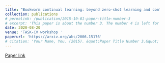 ```yaml
---
title: "Bookworm continual learning: beyond zero-shot learning and continual learning"
collection: publications
# permalink: /publication/2015-10-01-paper-title-number-3
# excerpt: 'This paper is about the number 3. The number 4 is left for future work.'
date: 2020-08-20
venue: 'TASK-CV workshop '
paperurl: 'https://arxiv.org/abs/2006.15176'
# citation: 'Your Name, You. (2015). &quot;Paper Title Number 3.&quot; <i>Journal 1</i>. 1(3).'
---
```

<!-- We propose bookworm continual learning(BCL), a flexible setting where unseen classes can be inferred via a semantic model, and the visual model can be updated continually. Thus BCL generalizes both continual learning (CL) and zero-shot learning (ZSL). We also propose the bidirectional imagination (BImag) framework to address BCL where features of both past and future classes are generated. We observe that conditioning the feature generator on attributes can actually harm the continual learning ability, and propose two variants (joint class-attribute conditioning and asymmetric generation) to alleviate this problem. -->

[Paper link](https://arxiv.org/abs/2006.15176)

<!-- Recommended citation: Your Name, You. (2015). "Paper Title Number 3." <i>Journal 1</i>. 1(3). -->